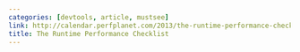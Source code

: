 ```yaml
---
categories: [devtools, article, mustsee]
link: http://calendar.perfplanet.com/2013/the-runtime-performance-checklist/
title: The Runtime Performance Checklist
---
```

